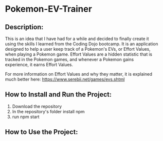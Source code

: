 # Pokemon-EV-Trainer

## Description:
This is an idea that I have had for a while and decided to finally create it using the skills I learned from the Coding Dojo bootcamp.
It is an application designed to help a user keep track of a Pokemon's EVs, or Effort Values, when playing a Pokemon game. 
Effort Values are a hidden statistic that is tracked in the Pokemon games, and whenever a Pokemon gains experience, it earns Effort Values.

For more information on Effort Values and why they matter, it is explained much better here: https://www.serebii.net/games/evs.shtml

## How to Install and Run the Project:
1. Download the repository
2. In the repository's folder install npm
3. run npm start

## How to Use the Project:
